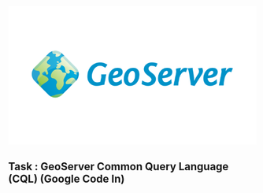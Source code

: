 ![](https://github.com/ShivamRai2003/Web-map-that-displays-a-WMS-layer/blob/master/IMAGES/1.png)

##            Task :  GeoServer Common Query Language (CQL) (Google Code In)

